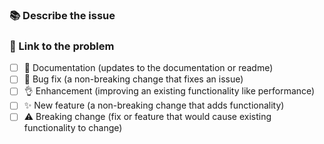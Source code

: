 <!---
☝️ PR title should also follow conventional commits (https://conventionalcommits.org)
-->

### 📚 Describe the issue

<!-- Why is this change required? What problem does it solve? -->
<!-- A clear and concise overview description of what the problem is -->
<!-- And how you approach a solution -->

### 🔗 Link to the problem

<!-- Can be a link, github issue, etc -->
<!-- If it resolves an open issue, please link to the issue here. For example "Resolves #1337" -->
<!-- Put an `x` in all the boxes that apply. -->

- [ ] 📖 Documentation (updates to the documentation or readme)
- [ ] 🐞 Bug fix (a non-breaking change that fixes an issue)
- [ ] 👌 Enhancement (improving an existing functionality like performance)
- [ ] ✨ New feature (a non-breaking change that adds functionality)
- [ ] ⚠️ Breaking change (fix or feature that would cause existing functionality to change)
